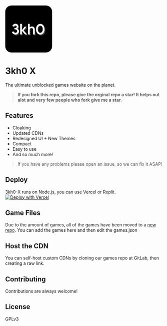 
<p align="left">

<img style="border-radius:20px" height="150px" src="public/src/images/logo2.png">

</p>
<h1 align="left">3kh0 X</h1>
<p align="left">The ultimate unblocked games website on the planet.</p>


> **If you fork this repo, please give the orginal repo a star! It helps out alot and very few people who fork give me a star.**


## Features
- Cloaking
- Updated CDNs
- Redesigned UI + New Themes
- Compact
- Easy to use
- And so much more!


> If you have any problems please open an issue, so we can fix it ASAP!

## Deploy 
3kh0-X runs on Node.js, you can use Vercel or Replit.
<br>
[![Deploy with Vercel](https://vercel.com/button)](https://vercel.com/new/clone?repository-url=https%3A%2F%2Fgithub.com%2F3kh0-x%2F3kh0-x.github.io)


## Game Files
Due to the amount of games, all of the games have been moved to a [new repo](https://gitlab.com/kaioxdev/legacy-assets/).
You can add the games here and then edit the games.json

## Host the CDN
You can self-host custom CDNs by cloning our games repo at GitLab, then creating a raw link.


## Contributing
Contributions are always welcome!


## License
GPLv3 


